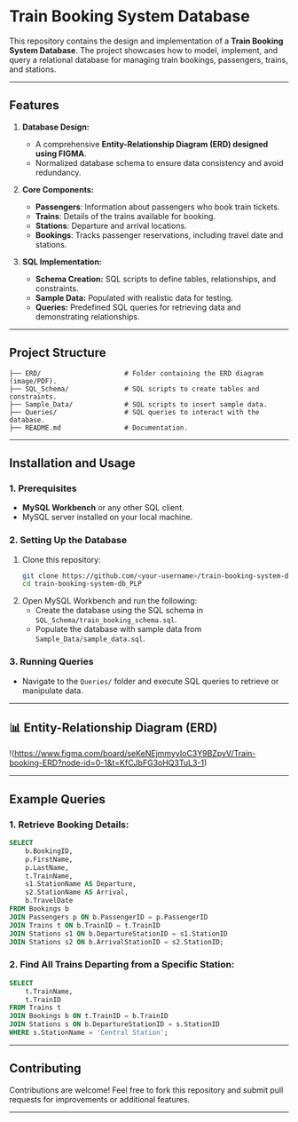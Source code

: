 
# Train Booking System Database

This repository contains the design and implementation of a **Train Booking System Database**. The project showcases how to model, implement, and query a relational database for managing train bookings, passengers, trains, and stations.

---

## Features

1. **Database Design:**
   - A comprehensive **Entity-Relationship Diagram (ERD) designed using FIGMA**.
   - Normalized database schema to ensure data consistency and avoid redundancy.

2. **Core Components:**
   - **Passengers**: Information about passengers who book train tickets.
   - **Trains**: Details of the trains available for booking.
   - **Stations**: Departure and arrival locations.
   - **Bookings**: Tracks passenger reservations, including travel date and stations.

3. **SQL Implementation:**
   - **Schema Creation:** SQL scripts to define tables, relationships, and constraints.
   - **Sample Data:** Populated with realistic data for testing.
   - **Queries:** Predefined SQL queries for retrieving data and demonstrating relationships.

---

##  Project Structure

```
├── ERD/                     # Folder containing the ERD diagram (image/PDF).
├── SQL_Schema/              # SQL scripts to create tables and constraints.
├── Sample_Data/             # SQL scripts to insert sample data.
├── Queries/                 # SQL queries to interact with the database.
├── README.md                # Documentation.
```

---

##  Installation and Usage

### 1. Prerequisites
- **MySQL Workbench** or any other SQL client.
- MySQL server installed on your local machine.

### 2. Setting Up the Database
1. Clone this repository:
   ```bash
   git clone https://github.com/<your-username>/train-booking-system-db_PLP.git
   cd train-booking-system-db_PLP
   ```
2. Open MySQL Workbench and run the following:
   - Create the database using the SQL schema in `SQL_Schema/train_booking_schema.sql`.
   - Populate the database with sample data from `Sample_Data/sample_data.sql`.

### 3. Running Queries
- Navigate to the `Queries/` folder and execute SQL queries to retrieve or manipulate data.

---

## 📊 Entity-Relationship Diagram (ERD)

!(https://www.figma.com/board/seKeNEjmmyyIoC3Y9BZpyV/Train-booking-ERD?node-id=0-1&t=KfCJbFG3oHQ3TuL3-1)


---

## Example Queries

### 1. Retrieve Booking Details:
```sql
SELECT 
    b.BookingID, 
    p.FirstName, 
    p.LastName, 
    t.TrainName, 
    s1.StationName AS Departure, 
    s2.StationName AS Arrival, 
    b.TravelDate 
FROM Bookings b
JOIN Passengers p ON b.PassengerID = p.PassengerID
JOIN Trains t ON b.TrainID = t.TrainID
JOIN Stations s1 ON b.DepartureStationID = s1.StationID
JOIN Stations s2 ON b.ArrivalStationID = s2.StationID;
```

### 2. Find All Trains Departing from a Specific Station:
```sql
SELECT 
    t.TrainName, 
    t.TrainID 
FROM Trains t
JOIN Bookings b ON t.TrainID = b.TrainID
JOIN Stations s ON b.DepartureStationID = s.StationID
WHERE s.StationName = 'Central Station';
```

---

## Contributing

Contributions are welcome! Feel free to fork this repository and submit pull requests for improvements or additional features.

---




